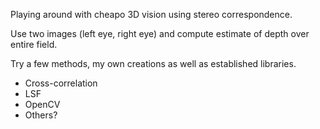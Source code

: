 Playing around with cheapo 3D vision using stereo correspondence.

Use two images (left eye, right eye) and compute estimate of depth over entire field.

Try a few methods, my own creations as well as established libraries.
- Cross-correlation
- LSF
- OpenCV
- Others?
